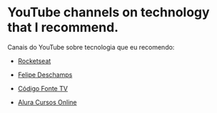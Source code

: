 # YouTube channels on technology that I recommend.

Canais do YouTube sobre tecnologia que eu recomendo:

- [Rocketseat](https://www.youtube.com/c/RocketSeat/videos)

- [Felipe Deschamps](https://www.youtube.com/c/FilipeDeschamps/videos)

- [Código Fonte TV](https://www.youtube.com/c/codigofontetv/videos)

- [Alura Cursos Online](https://www.youtube.com/c/Alura/videos)
